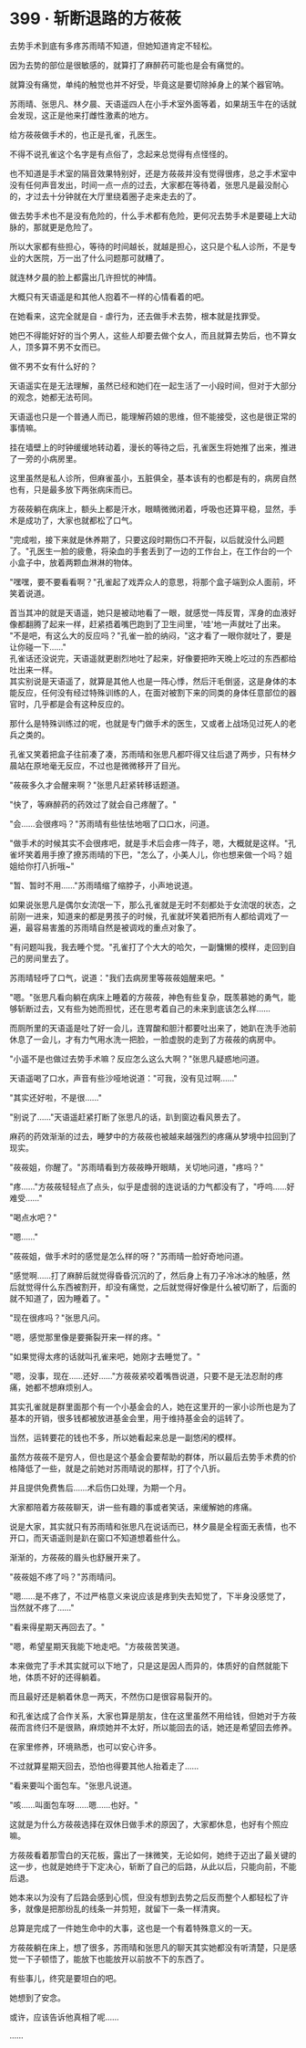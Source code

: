 <link rel="stylesheet" href="../styles/text.css" />
<h1>399 · 斩断退路的方莜莜</h1>

去势手术到底有多疼苏雨晴不知道，但她知道肯定不轻松。

因为去势的部位是很敏感的，就算打了麻醉药可能也是会有痛觉的。

就算没有痛觉，单纯的触觉也并不好受，毕竟这是要切除掉身上的某个器官呐。

苏雨晴、张思凡、林夕晨、天语遥四人在小手术室外面等着，如果胡玉牛在的话就会发现，这正是他来打雌性激素的地方。

给方莜莜做手术的，也正是孔雀，孔医生。

不得不说孔雀这个名字是有点俗了，念起来总觉得有点怪怪的。

也不知道是手术室的隔音效果特别好，还是方莜莜并没有觉得很疼，总之手术室中没有任何声音发出，时间一点一点的过去，大家都在等待着，张思凡是最没耐心的，才过去十分钟就在大厅里绕着圈子走来走去的了。

做去势手术也不是没有危险的，什么手术都有危险，更何况去势手术是要碰上大动脉的，那就更是危险了。

所以大家都有些担心，等待的时间越长，就越是担心，这只是个私人诊所，不是专业的大医院，万一出了什么问题那可就糟了。

就连林夕晨的脸上都露出几许担忧的神情。

大概只有天语遥是和其他人抱着不一样的心情看着的吧。

在她看来，这完全就是自 - 虐行为，还去做手术去势，根本就是找罪受。

她巴不得能好好的当个男人，这些人却要去做个女人，而且就算去势后，也不算女人，顶多算不男不女而已。

做不男不女有什么好的？

天语遥实在是无法理解，虽然已经和她们在一起生活了一小段时间，但对于大部分的观念，她都无法苟同。

天语遥也只是一个普通人而已，能理解药娘的思维，但不能接受，这也是很正常的事情嘛。

挂在墙壁上的时钟缓缓地转动着，漫长的等待之后，孔雀医生将她推了出来，推进了一旁的小病房里。

这里虽然是私人诊所，但麻雀虽小，五脏俱全，基本该有的也都是有的，病房自然也有，只是最多放下两张病床而已。

方莜莜躺在病床上，额头上都是汗水，眼睛微微闭着，呼吸也还算平稳，显然，手术是成功了，大家也就都松了口气。

"完成啦，接下来就是休养期了，只要这段时期伤口不开裂，以后就没什么问题了。"孔医生一脸的疲惫，将染血的手套丢到了一边的工作台上，在工作台的一个小盒子中，放着两颗血淋淋的物体。

"嘿嘿，要不要看看啊？"孔雀起了戏弄众人的意思，将那个盒子端到众人面前，坏笑着说道。

首当其冲的就是天语遥，她只是被动地看了一眼，就感觉一阵反胃，浑身的血液好像都翻腾了起来一样，赶紧捂着嘴巴跑到了卫生间里，'哇'地一声就吐了出来。\
"不是吧，有这么大的反应吗？"孔雀一脸的纳闷，"这才看了一眼你就吐了，要是让你碰一下……"\
孔雀话还没说完，天语遥就更剧烈地吐了起来，好像要把昨天晚上吃过的东西都给吐出来一样。\
其实别说是天语遥了，就算是其他人也是一阵心悸，然后汗毛倒竖，这是身体的本能反应，任何没有经过特殊训练的人，在面对被割下来的同类的身体任意部位的器官时，几乎都是会有这种反应的。

那什么是特殊训练过的呢，也就是专门做手术的医生，又或者上战场见过死人的老兵之类的。

孔雀又笑着把盒子往前凑了凑，苏雨晴和张思凡都吓得又往后退了两步，只有林夕晨站在原地毫无反应，不过也是微微移开了目光。

"莜莜多久才会醒来啊？"张思凡赶紧转移话题道。

"快了，等麻醉药的药效过了就会自己疼醒了。"

"会……会很疼吗？"苏雨晴有些怯怯地咽了口口水，问道。

"做手术的时候其实不会很疼吧，就是手术后会疼一阵子，嗯，大概就是这样。"孔雀坏笑着用手撩了撩苏雨晴的下巴，"怎么了，小美人儿，你也想来做一个吗？姐姐给你打八折哦\~"

"暂、暂时不用……"苏雨晴缩了缩脖子，小声地说道。

如果说张思凡是偶尔女流氓一下，那么孔雀就是无时不刻都处于女流氓的状态，之前刚一进来，知道来的都是男孩子的时候，孔雀就坏笑着把所有人都给调戏了一遍，最容易害羞的苏雨晴自然是被调戏的重点对象了。

"有问题叫我，我去睡个觉。"孔雀打了个大大的哈欠，一副慵懒的模样，走回到自己的房间里去了。

苏雨晴轻呼了口气，说道："我们去病房里等莜莜姐醒来吧。"

"嗯。"张思凡看向躺在病床上睡着的方莜莜，神色有些复杂，既羡慕她的勇气，能够斩断过去，又有些为她而担忧，还在思考着自己的未来到底该怎么样……

而厕所里的天语遥是吐了好一会儿，连胃酸和胆汁都要吐出来了，她趴在洗手池前休息了一会儿，才有力气用水洗一把脸，一脸虚脱的走到了方莜莜的病房中。

"小遥不是也做过去势手术嘛？反应怎么这么大啊？"张思凡疑惑地问道。

天语遥喝了口水，声音有些沙哑地说道："可我，没有见过啊……"

"其实还好啦，不是很……"

"别说了……"天语遥赶紧打断了张思凡的话，趴到窗边看风景去了。

麻药的药效渐渐的过去，睡梦中的方莜莜也被越来越强烈的疼痛从梦境中拉回到了现实。

"莜莜姐，你醒了。"苏雨晴看到方莜莜睁开眼睛，关切地问道，"疼吗？"

"疼……"方莜莜轻轻点了点头，似乎是虚弱的连说话的力气都没有了，"呼呜……好难受……"

"喝点水吧？"

"嗯……"

"莜莜姐，做手术时的感觉是怎么样的呀？"苏雨晴一脸好奇地问道。

"感觉啊……打了麻醉后就觉得昏昏沉沉的了，然后身上有刀子冷冰冰的触感，然后就觉得什么东西被割开，却没有痛觉，之后就觉得好像是什么被切断了，后面的就不知道了，因为睡着了。"

"现在很疼吗？"张思凡问。

"嗯，感觉那里像是要撕裂开来一样的疼。"

"如果觉得太疼的话就叫孔雀来吧，她刚才去睡觉了。"

"嗯，没事，现在……还好……"方莜莜紧咬着嘴唇说道，只要不是无法忍耐的疼痛，她都不想麻烦别人。

其实孔雀就是群里面那个有一个小基金会的人，她在这里开的一家小诊所也是为了基本的开销，很多钱都被放进基金会里，用于维持基金会的运转了。

当然，运转要花的钱也不多，所以她看起来总是一副悠闲的模样。

虽然方莜莜不是穷人，但也是这个基金会要帮助的群体，所以最后去势手术费的价格降低了一些，就是之前她对苏雨晴说的那样，打了个八折。

并且提供免费售后……术后伤口处理，为期一个月。

大家都陪着方莜莜聊天，讲一些有趣的事或者笑话，来缓解她的疼痛。

说是大家，其实就只有苏雨晴和张思凡在说话而已，林夕晨是全程面无表情，也不开口，而天语遥则是趴在窗口不知道想着些什么。

渐渐的，方莜莜的眉头也舒展开来了。

"莜莜姐不疼了吗？"苏雨晴问。

"嗯……是不疼了，不过严格意义来说应该是疼到失去知觉了，下半身没感觉了，当然就不疼了……"

"看来得星期天再回去了。"

"嗯，希望星期天我能下地走吧。"方莜莜苦笑道。

本来做完了手术其实就可以下地了，只是这是因人而异的，体质好的自然就能下地，体质不好的还得躺着。

而且最好还是躺着休息一两天，不然伤口是很容易裂开的。

和孔雀达成了合作关系，大家也算是朋友，住在这里虽然不用给钱，但她对于方莜莜而言终归不是很熟，麻烦她并不太好，所以能回去的话，她还是希望回去修养。

在家里修养，环境熟悉，也可以安心许多。

不过就算星期天回去，恐怕也得要其他人抬着走了……

"看来要叫个面包车。"张思凡说道。

"咳……叫面包车呀……嗯……也好。"

这就是为什么方莜莜选择在双休日做手术的原因了，大家都休息，也好有个照应嘛。

方莜莜看着那雪白的天花板，露出了一抹微笑，无论如何，她终于迈出了最关键的这一步，也就是她终于下定决心，斩断了自己的后路，从此以后，只能向前，不能后退。

她本来以为没有了后路会感到心慌，但没有想到去势之后反而整个人都轻松了许多，就像是把那纷乱的线条一并剪短，就留下一条一样清爽。

总算是完成了一件她生命中的大事，这也是一个有着特殊意义的一天。

方莜莜躺在床上，想了很多，苏雨晴和张思凡的聊天其实她都没有听清楚，只是感觉一下子顿悟了，能放下也能放开以前放不下的东西了。

有些事儿，终究是要坦白的吧。

她想到了安念。

或许，应该告诉他真相了呢……

……
